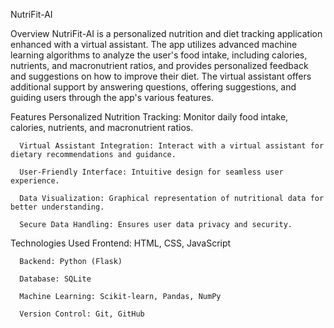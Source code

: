NutriFit-AI


Overview
NutriFit-AI is a personalized nutrition and diet tracking application enhanced with a virtual assistant. The app utilizes advanced machine learning algorithms to analyze the user's food intake, including calories, nutrients, and macronutrient ratios, and provides personalized feedback and suggestions on how to improve their diet. The virtual assistant offers additional support by answering questions, offering suggestions, and guiding users through the app's various features.


Features
       Personalized Nutrition Tracking: Monitor daily food intake, calories, nutrients, and macronutrient ratios.
  
      Virtual Assistant Integration: Interact with a virtual assistant for dietary recommendations and guidance.

      User-Friendly Interface: Intuitive design for seamless user experience.

      Data Visualization: Graphical representation of nutritional data for better understanding.

      Secure Data Handling: Ensures user data privacy and security.

Technologies Used
      Frontend: HTML, CSS, JavaScript

      Backend: Python (Flask)

      Database: SQLite

      Machine Learning: Scikit-learn, Pandas, NumPy
  
      Version Control: Git, GitHub
